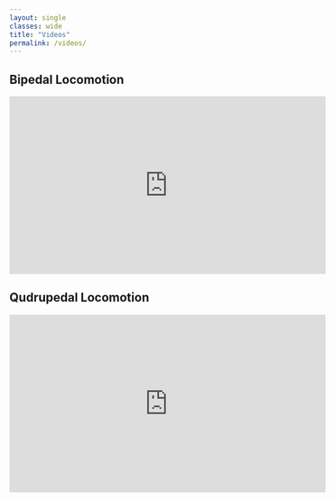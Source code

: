 ```yaml
---
layout: single
classes: wide
title: "Videos"
permalink: /videos/
---
```


## Bipedal Locomotion 


<iframe width="560" height="315" src="https://www.youtube.com/embed/tRX4j422qTs" frameborder="0" allow="autoplay; encrypted-media" allowfullscreen></iframe>

## Qudrupedal Locomotion

<iframe width="560" height="315" src="https://www.youtube.com/embed/8tWnDhS-yXw" frameborder="0" allow="autoplay; encrypted-media" allowfullscreen></iframe>
